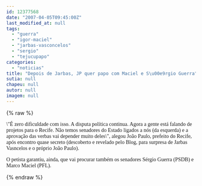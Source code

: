 ```yaml
---
id: 12377568
date: "2007-04-05T09:45:00Z"
last_modified_at: null
tags:
  - "guerra"
  - "igor-maciel"
  - "jarbas-vasconcelos"
  - "sergio"
  - "tejucupapo"
categories:
  - "noticias"
title: "Depois de Jarbas, JP quer papo com Maciel e S\u00e9rgio Guerra"
sutia: null
chapeu: null
autor: null
imagem: null
---
```

{% raw %}
<p><P><FONT face=Verdana>\"É zero dificuldade com isso. A disputa política continua. Agora a gente está falando de projetos para o Recife. Não temos senadores do Estado ligados a nós (da esquerda) e a aprovação das verbas vai depender muito deles\", alegou João Paulo, prefeito do Recife, após encontro quase secreto (descoberto e revelado pelo Blog, para surpresa de Jarbas Vasncelos e o próprio João Paulo). </FONT></P></p>
<p><P><FONT face=Verdana>O petista garantiu, ainda, que vai procurar também os senadores Sérgio Guerra (PSDB) e Marco Maciel (PFL).</FONT></P> </p>
{% endraw %}